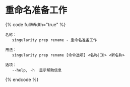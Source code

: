 # 重命名准备工作

{% code fullWidth="true" %}
```
名称：
   singularity prep rename - 重命名准备工作

用法：
   singularity prep rename [命令选项] <名称|ID> <新名称>

选项：
   --help, -h  显示帮助信息
```
{% endcode %}